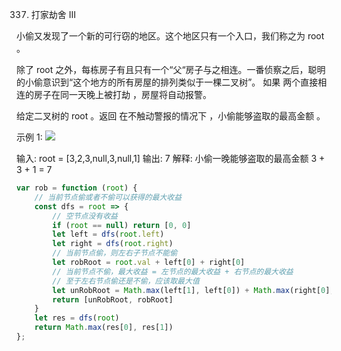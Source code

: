 337. 打家劫舍 III

小偷又发现了一个新的可行窃的地区。这个地区只有一个入口，我们称之为 root 。

除了 root 之外，每栋房子有且只有一个“父“房子与之相连。一番侦察之后，聪明的小偷意识到“这个地方的所有房屋的排列类似于一棵二叉树”。 如果 两个直接相连的房子在同一天晚上被打劫 ，房屋将自动报警。

给定二叉树的 root 。返回 在不触动警报的情况下 ，小偷能够盗取的最高金额 。

 

示例 1:
![](https://assets.leetcode.com/uploads/2021/03/10/rob1-tree.jpg)


输入: root = [3,2,3,null,3,null,1]
输出: 7 
解释: 小偷一晚能够盗取的最高金额 3 + 3 + 1 = 7
```js
var rob = function (root) {
    // 当前节点偷或者不偷可以获得的最大收益
    const dfs = root => {
        // 空节点没有收益
        if (root == null) return [0, 0]
        let left = dfs(root.left)
        let right = dfs(root.right)
        // 当前节点偷，则左右子节点不能偷
        let robRoot = root.val + left[0] + right[0]
        // 当前节点不偷，最大收益 = 左节点的最大收益 + 右节点的最大收益
        // 至于左右节点偷还是不偷，应该取最大值
        let unRobRoot = Math.max(left[1], left[0]) + Math.max(right[0], right[1])
        return [unRobRoot, robRoot]
    }
    let res = dfs(root)
    return Math.max(res[0], res[1])
};